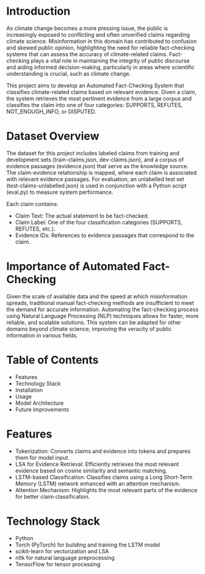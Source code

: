 # Introduction
As climate change becomes a more pressing issue, the public is increasingly exposed to conflicting and often unverified claims regarding climate science. Misinformation in this domain has contributed to confusion and skewed public opinion, highlighting the need for reliable fact-checking systems that can assess the accuracy of climate-related claims. Fact-checking plays a vital role in maintaining the integrity of public discourse and aiding informed decision-making, particularly in areas where scientific understanding is crucial, such as climate change.

This project aims to develop an Automated Fact-Checking System that classifies climate-related claims based on relevant evidence. Given a claim, the system retrieves the most pertinent evidence from a large corpus and classifies the claim into one of four categories: SUPPORTS, REFUTES, NOT_ENOUGH_INFO, or DISPUTED.

# Dataset Overview
The dataset for this project includes labeled claims from training and development sets (train-claims.json, dev-claims.json), and a corpus of evidence passages (evidence.json) that serve as the knowledge source. The claim-evidence relationship is mapped, where each claim is associated with relevant evidence passages. For evaluation, an unlabelled test set (test-claims-unlabelled.json) is used in conjunction with a Python script (eval.py) to measure system performance.

Each claim contains:
- Claim Text: The actual statement to be fact-checked.
- Claim Label: One of the four classification categories (SUPPORTS, REFUTES, etc.).
- Evidence IDs: References to evidence passages that correspond to the claim.

# Importance of Automated Fact-Checking
Given the scale of available data and the speed at which misinformation spreads, traditional manual fact-checking methods are insufficient to meet the demand for accurate information. Automating the fact-checking process using Natural Language Processing (NLP) techniques allows for faster, more reliable, and scalable solutions. This system can be adapted for other domains beyond climate science, improving the veracity of public information in various fields.

# Table of Contents

- Features
- Technology Stack
- Installation
- Usage
- Model Architecture
- Future Improvements

# Features
- Tokenization: Converts claims and evidence into tokens and prepares them for model input.
- LSA for Evidence Retrieval: Efficiently retrieves the most relevant evidence based on cosine similarity and semantic matching.
- LSTM-based Classification: Classifies claims using a Long Short-Term Memory (LSTM) network enhanced with an attention mechanism.
- Attention Mechanism: Highlights the most relevant parts of the evidence for better claim classification.

# Technology Stack

- Python
- Torch (PyTorch) for building and training the LSTM model
- scikit-learn for vectorization and LSA
- nltk for natural language preprocessing
- TensorFlow for tensor processing

